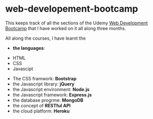 # web-developement-bootcamp

This keeps track of all the sections of the Udemy [Web Development Bootcamp](https://www.udemy.com/course/the-web-developer-bootcamp/) that I have worked on it all along three months.

All along the courses, I have learnt the
* **the languages**:
- HTML
- CSS
- Javascipt
* The CSS framwork: **Bootstrap**
* the Javascript library: **jQuery**
* the Javascript environment: **Node.js**
* the Javascript framework: **Express.js**
* the database progrme: **MongoDB**
* the concept of **RESTful API**
* the cloud platform: **Heroku**

